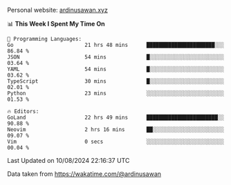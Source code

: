 Personal website: [ardinusawan.xyz](https://ardinusawan.xyz)

<!--START_SECTION:waka-->
📊 **This Week I Spent My Time On** 

```text
💬 Programming Languages: 
Go                       21 hrs 48 mins      ██████████████████████░░░   86.84 % 
JSON                     54 mins             █░░░░░░░░░░░░░░░░░░░░░░░░   03.64 % 
YAML                     54 mins             █░░░░░░░░░░░░░░░░░░░░░░░░   03.62 % 
TypeScript               30 mins             █░░░░░░░░░░░░░░░░░░░░░░░░   02.01 % 
Python                   23 mins             ░░░░░░░░░░░░░░░░░░░░░░░░░   01.53 % 

🔥 Editors: 
GoLand                   22 hrs 49 mins      ███████████████████████░░   90.88 % 
Neovim                   2 hrs 16 mins       ██░░░░░░░░░░░░░░░░░░░░░░░   09.07 % 
Vim                      0 secs              ░░░░░░░░░░░░░░░░░░░░░░░░░   00.04 % 
```


 Last Updated on 10/08/2024 22:16:37 UTC
<!--END_SECTION:waka-->
Data taken from https://wakatime.com/@ardinusawan
